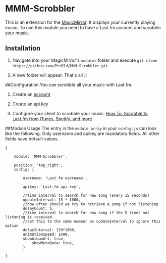 # MMM-Scrobbler
This is an extension for the [MagicMirror](https://github.com/MichMich/MagicMirror). It displays your currently playing music. To use this module you need to have a Last.fm account and scrobble your music.

## Installation

1. Navigate into your MagicMirror's `modules` folder and execute `git clone https://github.com/PtrBld/MMM-Scrobbler.git`.

2. A new folder will appear. That's all :)

##Configuration
You can scrobble all your music with Last.fm.

1. Create an [account](https://secure.last.fm/de/join)

2. Create an [api key](http://www.last.fm/api/account/create)

3. Configure your client to scrobble your music. [How To: Scrobble to Last.fm from iTunes, Spotify, and more](http://www.cnet.com/how-to/how-to-scrobble-to-last-fm-from-itunes-spotify-and-more/)

##Module Usage
The entry in the `module array` in your `config.js` can look like the following. Only username and apikey are mandatory fields. All other fields have default values.

```
{
			
	module: 'MMM-Scrobbler',
	
	position: 'top_right',
	config: {

		username: 'Last.fm username',
	
		apikey: 'Last.fm api key',
	
		//time interval to search for new song (every 15 seconds)
		updateInterval: 15 * 1000,
		//how often should we try to retrieve a song if not listening
		delayCount: 5,
		//time interval to search for new song if the 5 times not listening is received.
		//set this to the same number as updateInterval to ignore this option	
		delayInterval: 120*1000,
		animationSpeed: 1000,
		showAlbumArt: true,
	    	showMetaData: true,
		}
	
}
